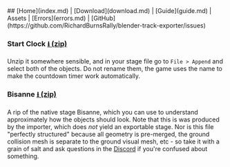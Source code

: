 <title></title>
## [Home](index.md) | [Download](download.md) | [Guide](guide.md) | Assets | [Errors](errors.md) | [GitHub](https://github.com/RichardBurnsRally/blender-track-exporter/issues)

### Start Clock [⭳ (zip)](https://github.com/RichardBurnsRally/blender-track-exporter/raw/master/blender-assets/start-clock-lib.zip)

Unzip it somewhere sensible, and in your stage file go to `File > Append` and
select both of the objects. Do not rename them, the game uses the name to make
the countdown timer work automatically.

### Bisanne [⭳ (zip)](https://github.com/RichardBurnsRally/blender-track-exporter/raw/master/blender-assets/tracks/bisanne-blender.7z)

A rip of the native stage Bisanne, which you can use to understand approximately
how the objects should look. Note that this is was produced by the importer,
which does _not_ yield an exportable stage. Nor is this file "perfectly
structured" because all geometry is pre-merged, the ground collision mesh is
separate to the ground visual mesh, etc - so take it with a grain of salt and
ask questions in the [Discord](https://discord.gg/VMySc2fPCH) if you're confused
about something.
